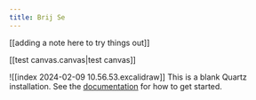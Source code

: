 ```yaml
---
title: Brij Se
---
```

[[adding a note here to try things out]]

[[test canvas.canvas|test canvas]]

![[index 2024-02-09 10.56.53.excalidraw]]
This is a blank Quartz installation.
See the [documentation](https://quartz.jzhao.xyz) for how to get started.
